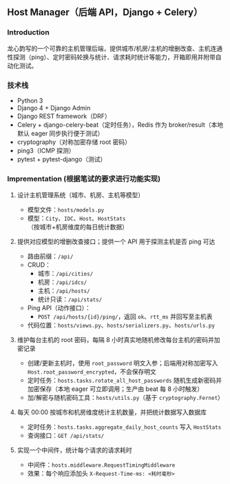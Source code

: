 ## Host Manager（后端 API，Django + Celery）

### Introduction
龙心韵写的一个可靠的主机管理后端，提供城市/机房/主机的增删改查、主机连通性探测（ping）、定时密码轮换与统计、请求耗时统计等能力，开箱即用并附带自动化测试。

### 技术栈
- Python 3
- Django 4 + Django Admin
- Django REST framework（DRF）
- Celery + django-celery-beat（定时任务），Redis 作为 broker/result（本地默认 eager 同步执行便于测试）
- cryptography（对称加密存储 root 密码）
- ping3（ICMP 探测）
- pytest + pytest-django（测试）

### Imprementation (根据笔试的要求进行功能实现)
1) 设计主机管理系统（城市、机房、主机等模型）
   - 模型文件：`hosts/models.py`
   - 模型：`City`、`IDC`、`Host`、`HostStats`（按城市+机房维度的每日统计数据）

2) 提供对应模型的增删改查接口；提供一个 API 用于探测主机是否 ping 可达
   - 路由前缀：`/api/`
   - CRUD：
     - 城市：`/api/cities/`
     - 机房：`/api/idcs/`
     - 主机：`/api/hosts/`
     - 统计只读：`/api/stats/`
   - Ping API（动作接口）：
     - `POST /api/hosts/{id}/ping/`，返回 `ok`、`rtt_ms` 并回写至主机表
   - 代码位置：`hosts/views.py`、`hosts/serializers.py`、`hosts/urls.py`

3) 维护每台主机的 root 密码，每隔 8 小时真实地随机修改每台主机的密码并加密记录
   - 创建/更新主机时，使用 `root_password` 明文入参；后端用对称加密写入 `Host.root_password_encrypted`，不会保存明文
   - 定时任务：`hosts.tasks.rotate_all_host_passwords` 随机生成新密码并加密保存（本地 eager 可立即调用；生产由 beat 每 8 小时触发）
   - 加/解密与随机密码工具：`hosts/utils.py`（基于 `cryptography.Fernet`）
   
4) 每天 00:00 按城市和机房维度统计主机数量，并把统计数据写入数据库
   - 定时任务：`hosts.tasks.aggregate_daily_host_counts` 写入 `HostStats`
   - 查询接口：`GET /api/stats/`

5) 实现一个中间件，统计每个请求的请求耗时
   - 中间件：`hosts.middleware.RequestTimingMiddleware`
   - 效果：每个响应添加头 `X-Request-Time-ms: <耗时毫秒>`

